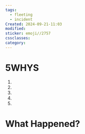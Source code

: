 ```yaml
---
tags:
  - fleeting
  - incident
Created: 2024-09-21-11:03
modified: 
sticker: emoji//2757
cssclasses: 
category:
---
```

# 5WHYS
1. 
2. 
3. 
4. 
5. 

# What Happened?
